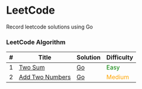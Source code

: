 # LeetCode

Record leetcode solutions using Go

### LeetCode Algorithm


| #   | Title                                             | Solution                               | Difficulty                       |
|-----|---------------------------------------------------|----------------------------------------|----------------------------------|
| 1   | [Two Sum](https://leetcode.cn/problems/two-sum/)  | [Go](./alg/go/twoSum/twoSum.go)        | <font color=green>Easy</font>    |
| 2   | [Add Two Numbers](https://leetcode.cn/problems/add-two-numbers/) | [Go](./alg/go/addTwoNumbers/addTwoNumbers.go) | <font color=orange>Medium</font> |
